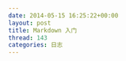 ```yaml
---
date: 2014-05-15 16:25:22+00:00
layout: post
title: Markdown 入门
thread: 143
categories: 日志
---
```



